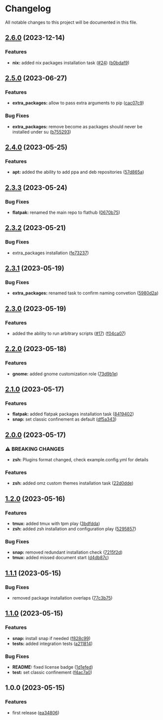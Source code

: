 # Changelog

All notable changes to this project will be documented in this file.

## [2.6.0](https://github.com/AlexNabokikh/ubuntu-playbook/compare/v2.5.0...v2.6.0) (2023-12-14)


### Features

* **nix:** added nix packages installation task ([#24](https://github.com/AlexNabokikh/ubuntu-playbook/issues/24)) ([b0bdaf9](https://github.com/AlexNabokikh/ubuntu-playbook/commit/b0bdaf91f7ffe9742793b27874de2bf39522a17a))

## [2.5.0](https://github.com/AlexNabokikh/ubuntu-playbook/compare/v2.4.0...v2.5.0) (2023-06-27)


### Features

* **extra_packages:** allow to pass extra arguments to pip ([cac07c9](https://github.com/AlexNabokikh/ubuntu-playbook/commit/cac07c9b134a8b05d4f2cc4f8bf97fd89781eed9))


### Bug Fixes

* **extra_packages:** remove become as packages should never be installed under su ([b755293](https://github.com/AlexNabokikh/ubuntu-playbook/commit/b75529371998873be15b1121910e62d883ec47e3))

## [2.4.0](https://github.com/AlexNabokikh/ubuntu-playbook/compare/v2.3.3...v2.4.0) (2023-05-25)


### Features

* **apt:** added the ability to add ppa and deb repositories ([57d865a](https://github.com/AlexNabokikh/ubuntu-playbook/commit/57d865adb8fd61ee69a91661b4b5c619eefb2053))

## [2.3.3](https://github.com/AlexNabokikh/ubuntu-playbook/compare/v2.3.2...v2.3.3) (2023-05-24)


### Bug Fixes

* **flatpak:** renamed the main repo to flathub ([0670b75](https://github.com/AlexNabokikh/ubuntu-playbook/commit/0670b7522236957da24fd4212e0d76368a43fc1b))

## [2.3.2](https://github.com/AlexNabokikh/ubuntu-playbook/compare/v2.3.1...v2.3.2) (2023-05-21)


### Bug Fixes

* extra_packages installation ([fe73237](https://github.com/AlexNabokikh/ubuntu-playbook/commit/fe73237f8b6e0af645f48fea75db2605ec669f00))

## [2.3.1](https://github.com/AlexNabokikh/ubuntu-playbook/compare/v2.3.0...v2.3.1) (2023-05-19)


### Bug Fixes

* **extra_packages:** renamed task to confirm naming convetion ([5980d2a](https://github.com/AlexNabokikh/ubuntu-playbook/commit/5980d2a48d001db47d090f4c5c07b7a50a80deb7))

## [2.3.0](https://github.com/AlexNabokikh/ubuntu-playbook/compare/v2.2.0...v2.3.0) (2023-05-19)


### Features

* added the ability to run arbitrary scripts ([#17](https://github.com/AlexNabokikh/ubuntu-playbook/issues/17)) ([f04ca07](https://github.com/AlexNabokikh/ubuntu-playbook/commit/f04ca07310a84e677dd1230783aa0c79a4d1de30))

## [2.2.0](https://github.com/AlexNabokikh/ubuntu-playbook/compare/v2.1.0...v2.2.0) (2023-05-18)


### Features

* **gnome:** added gnome customization role ([73d9b1e](https://github.com/AlexNabokikh/ubuntu-playbook/commit/73d9b1ead1a9ace1c95a8951318db19d6ffdd1d5))

## [2.1.0](https://github.com/AlexNabokikh/ubuntu-playbook/compare/v2.0.0...v2.1.0) (2023-05-17)


### Features

* **flatpak:** added flatpak packages installation task ([8419402](https://github.com/AlexNabokikh/ubuntu-playbook/commit/8419402d2963856447d704dc1b643e062998bdf8))
* **snap:** set classic confinement as default ([df5a343](https://github.com/AlexNabokikh/ubuntu-playbook/commit/df5a3431c289873915fb70f0ec27967180b62eba))

## [2.0.0](https://github.com/AlexNabokikh/ubuntu-playbook/compare/v1.2.0...v2.0.0) (2023-05-17)


### ⚠ BREAKING CHANGES

* **zsh:** Plugins format changed, check example.config.yml for details

### Features

* **zsh:** added omz custom themes installation task ([22d0dde](https://github.com/AlexNabokikh/ubuntu-playbook/commit/22d0dde82e1174ccfa103a011693647fd4dc9374))

## [1.2.0](https://github.com/AlexNabokikh/ubuntu-playbook/compare/v1.1.1...v1.2.0) (2023-05-16)


### Features

* **tmux:** added tmux with tpm play ([3bdfdda](https://github.com/AlexNabokikh/ubuntu-playbook/commit/3bdfddaeb856c1a346ce697d6a7ca21677f04d6a))
* **zsh:** added zsh installation and configuration play ([5295857](https://github.com/AlexNabokikh/ubuntu-playbook/commit/529585715c6af34214092e1d85e396dce37ca1cf))


### Bug Fixes

* **snap:** removed redundant installation check ([7215f2d](https://github.com/AlexNabokikh/ubuntu-playbook/commit/7215f2dbb877100e68401a74e1445aa19fb9e8e0))
* **tmux:** added missed document start ([d4db87c](https://github.com/AlexNabokikh/ubuntu-playbook/commit/d4db87cb4010bd0087bb0ad233bcb563eab8f57f))

## [1.1.1](https://github.com/AlexNabokikh/ubuntu-playbook/compare/v1.1.0...v1.1.1) (2023-05-15)


### Bug Fixes

* removed package installation overlaps ([77c3b75](https://github.com/AlexNabokikh/ubuntu-playbook/commit/77c3b756dc3d4a7f4bfe215d61fb06bc52479a85))

## [1.1.0](https://github.com/AlexNabokikh/ubuntu-playbook/compare/v1.0.0...v1.1.0) (2023-05-15)


### Features

* **snap:** install snap if needed ([f828c99](https://github.com/AlexNabokikh/ubuntu-playbook/commit/f828c99eae06b24b1fb7150d110d7d48849fd0a2))
* **tests:** added integration tests ([a211814](https://github.com/AlexNabokikh/ubuntu-playbook/commit/a211814a5882a24ede938b435020cfb3fb32261b))


### Bug Fixes

* **README:** fixed license badge ([1d1efed](https://github.com/AlexNabokikh/ubuntu-playbook/commit/1d1efed47d180f7d53080a88b178cdf97b3e916a))
* **test:** set classic confinement ([f4ac7a0](https://github.com/AlexNabokikh/ubuntu-playbook/commit/f4ac7a0de23e0e3256665b6021a88a3b52a4f125))

## 1.0.0 (2023-05-15)


### Features

* first release ([ea34806](https://github.com/AlexNabokikh/ubuntu-playbook/commit/ea348063bce3a5e36b5f2951085d3b408010677e))

